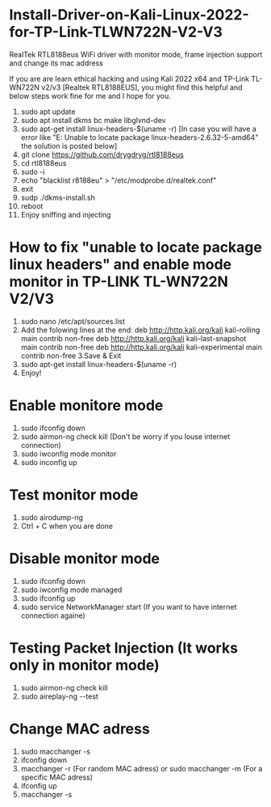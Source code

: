 # Install-Driver-on-Kali-Linux-2022-for-TP-Link-TLWN722N-V2-V3
RealTek RTL8188eus WiFi driver with monitor mode, frame injection support and change its mac address


If you are are learn ethical hacking and using Kali 2022 x64 and TP-Link TL-WN722N v2/v3 [Realtek RTL8188EUS], you might find this helpful and below steps work fine for me and I hope for you.


1. sudo apt update
2. sudo apt install dkms bc make libglvnd-dev
3. sudo apt-get install linux-headers-$(uname -r) [In case you will have a error like "E: Unable to locate package linux-headers-2.6.32-5-amd64" the solution is posted below]
4. git clone https://github.com/drygdryg/rtl8188eus
5. cd rtl8188eus
6. sudo -i
7. echo "blacklist r8188eu" > "/etc/modprobe.d/realtek.conf"
8. exit
9. sudp ./dkms-install.sh
10. reboot
11. Enjoy sniffing and injecting


# How to fix "unable to locate package linux headers" and enable mode monitor in TP-LINK TL-WN722N V2/V3

1. sudo nano /etc/apt/sources.list
2. Add the folowing lines at the end:
deb http://http.kali.org/kali kali-rolling main contrib non-free
deb http://http.kali.org/kali kali-last-snapshot main contrib non-free
deb http://http.kali.org/kali kali-experimental main contrib non-free
3.Save & Exit 
4. sudo apt-get install linux-headers-$(uname -r)
5. Enjoy!

# Enable monitore mode 

1. sudo ifconfig <interface name> down
2. sudo airmon-ng check kill (Don't be worry if you louse internet connection)
3. sudo iwconfig <interface name> mode monitor 
4. sudo inconfig <interface name> up

# Test monitor mode

1. sudo airodump-ng <interface name>
2. Ctrl + C when you are done


# Disable monitor mode 

1. sudo ifconfig <interface name> down
2. sudo iwconfig <interface name> mode managed
3. sudo ifconfig <interface name> up
4. sudo service NetworkManager start (If you want to have internet connection againe)

# Testing Packet Injection (It works only in monitor mode)

1. sudo airmon-ng check kill
2. sudo aireplay-ng --test <interface name>

# Change MAC adress

1. sudo macchanger -s <interface name>
2. ifconfig <interface name> down
3. macchanger -r <interface name> (For random MAC adress) or sudo macchanger -m <specific MAC address> <interface name> (For a specific MAC adress)
4. ifconfig <interface name> up
5. macchanger -s <interface name>






